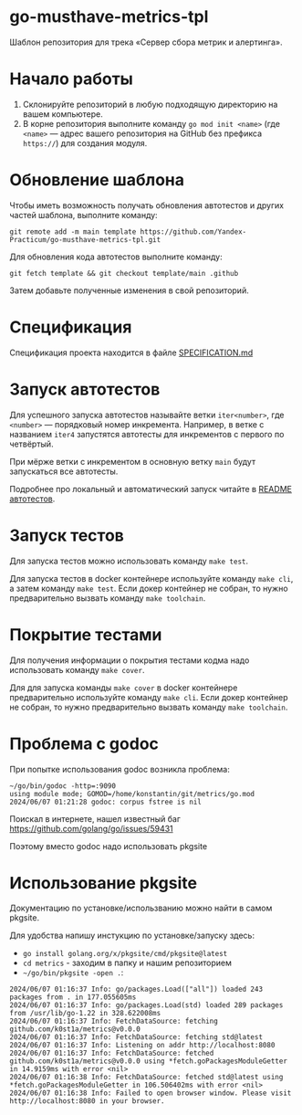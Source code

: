 # go-musthave-metrics-tpl

Шаблон репозитория для трека «Сервер сбора метрик и алертинга».

# Начало работы

1. Склонируйте репозиторий в любую подходящую директорию на вашем компьютере.
2. В корне репозитория выполните команду `go mod init <name>` (где `<name>` — адрес вашего репозитория на GitHub без префикса `https://`) для создания модуля.

# Обновление шаблона

Чтобы иметь возможность получать обновления автотестов и других частей шаблона, выполните команду:

```
git remote add -m main template https://github.com/Yandex-Practicum/go-musthave-metrics-tpl.git
```

Для обновления кода автотестов выполните команду:

```
git fetch template && git checkout template/main .github
```

Затем добавьте полученные изменения в свой репозиторий.

# Спецификация

Спецификация проекта находится в файле [SPECIFICATION.md](SPECIFICATION.md)

# Запуск автотестов

Для успешного запуска автотестов называйте ветки `iter<number>`, где `<number>` — порядковый номер инкремента. Например, в ветке с названием `iter4` запустятся автотесты для инкрементов с первого по четвёртый.

При мёрже ветки с инкрементом в основную ветку `main` будут запускаться все автотесты.

Подробнее про локальный и автоматический запуск читайте в [README автотестов](https://github.com/Yandex-Practicum/go-autotests).

# Запуск тестов

Для запуска тестов можно использовать команду `make test`.

Для запуска тестов в docker контейнере используйте команду `make cli`, а затем команду `make test`.
Если докер контейнер не собран, то нужно предварительно вызвать команду `make toolchain`.

# Покрытие тестами

Для получения информации о покрытия тестами кодма надо использовать команду `make cover`.

Для для запуска команды `make cover` в docker контейнере предварительно используйте команду `make cli`.
Если докер контейнер не собран, то нужно предварительно вызвать команду `make toolchain`.

# Проблема с godoc

При попытке использования godoc возникла проблема:
```
~/go/bin/godoc -http=:9090
using module mode; GOMOD=/home/konstantin/git/metrics/go.mod
2024/06/07 01:21:28 godoc: corpus fstree is nil
```

Поискал в интернете, нашел известный баг https://github.com/golang/go/issues/59431

Поэтому вместо godoc надо использовать pkgsite

# Использование pkgsite

Документацию по установке/использванию можно найти в самом pkgsite.

Для удобства напишу инстукцию по установке/запуску здесь:
* `go install golang.org/x/pkgsite/cmd/pkgsite@latest`
* `cd metrics` - заходим в папку и нашим репозиторием
* `~/go/bin/pkgsite -open .`:
```
2024/06/07 01:16:37 Info: go/packages.Load(["all"]) loaded 243 packages from . in 177.055605ms
2024/06/07 01:16:37 Info: go/packages.Load(std) loaded 289 packages from /usr/lib/go-1.22 in 328.622008ms
2024/06/07 01:16:37 Info: FetchDataSource: fetching github.com/k0st1a/metrics@v0.0.0
2024/06/07 01:16:37 Info: FetchDataSource: fetching std@latest
2024/06/07 01:16:37 Info: Listening on addr http://localhost:8080
2024/06/07 01:16:37 Info: FetchDataSource: fetched github.com/k0st1a/metrics@v0.0.0 using *fetch.goPackagesModuleGetter in 14.9159ms with error <nil>
2024/06/07 01:16:38 Info: FetchDataSource: fetched std@latest using *fetch.goPackagesModuleGetter in 106.506402ms with error <nil>
2024/06/07 01:16:38 Info: Failed to open browser window. Please visit http://localhost:8080 in your browser.
```

